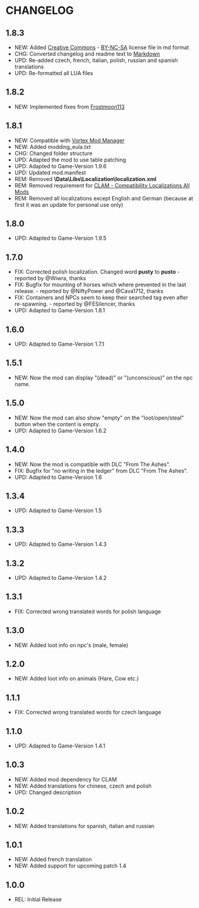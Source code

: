 # CHANGELOG

## 1.8.3

- NEW: Added [Creative Commons](https://creativecommons.org/) - [BY-NC-SA](https://creativecommons.org/licenses/by-nc-sa/3.0/legalcode) license file in md format
- CHG: Converted changelog and readme text to [Markdown](https://de.wikipedia.org/wiki/Markdown)
- UPD: Re-added czech, french, italian, polish, russian and spanish translations
- UPD: Re-formatted all LUA files

## 1.8.2

- NEW: Implemented fixes from [Frostmoon113](https://www.nexusmods.com/kingdomcomedeliverance/users/133261818)

## 1.8.1

- NEW: Compatible with [Vortex Mod Manager](https://www.nexusmods.com/about/vortex/?)
- NEW: Added modding_eula.txt
- CHG: Changed folder structure
- UPD: Adapted the mod to use table patching
- UPD: Adapted to Game-Version 1.9.6
- UPD: Updated mod.manifest
- REM: Removed **\Data\Libs\Localization\localization.xml**
- REM: Removed requirement for [CLAM - Compatibility Localizations All Mods](https://www.nexusmods.com/kingdomcomedeliverance/mods/502)
- REM: Removed all localizations except English and German (because at first it was an update for personal use only)

## 1.8.0

- UPD: Adapted to Game-Version 1.9.5

## 1.7.0

- FIX: Corrected polish localization. Changed word **pusty** to **pusto** - reported by @Wiwra, thanks
- FIX: Bugfix for mounting of horses which where prevented in the last release. - reported by @NiftyPower and @Cava1712, thanks
- FIX: Containers and NPCs seem to keep their searched tag even after re-spawning. - reported by @FESilencer, thanks
- UPD: Adapted to Game-Version 1.8.1

## 1.6.0

- UPD: Adapted to Game-Version 1.7.1

## 1.5.1

- NEW: Now the mod can display "(dead)" or "(unconscious)" on the npc name.

## 1.5.0

- NEW: Now the mod can also show "empty" on the "loot/open/steal" button when the content is empty.
- UPD: Adapted to Game-Version 1.6.2

## 1.4.0

- NEW: Now the mod is compatible with DLC "From The Ashes".
- FIX: Bugfix for "no writing in the ledger" from DLC "From The Ashes".
- UPD: Adapted to Game-Version 1.6

## 1.3.4

- UPD: Adapted to Game-Version 1.5

## 1.3.3

- UPD: Adapted to Game-Version 1.4.3

## 1.3.2

- UPD: Adapted to Game-Version 1.4.2

## 1.3.1

- FIX: Corrected wrong translated words for polish language

## 1.3.0

- NEW: Added loot info on npc's (male, female)

## 1.2.0

- NEW: Added loot info on animals (Hare, Cow etc.)

## 1.1.1

- FIX: Corrected wrong translated words for czech language

## 1.1.0

- UPD: Adapted to Game-Version 1.4.1

## 1.0.3

- NEW: Added mod dependency for CLAM
- NEW: Added translations for chinese, czech and polish
- UPD: Changed description

## 1.0.2

- NEW: Added translations for spanish, italian and russian

## 1.0.1

- NEW: Added french translation
- NEW: Added support for upcoming patch 1.4

## 1.0.0

- REL: Initial Release
